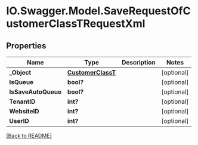 # IO.Swagger.Model.SaveRequestOfCustomerClassTRequestXml
## Properties

Name | Type | Description | Notes
------------ | ------------- | ------------- | -------------
**_Object** | [**CustomerClassT**](CustomerClassT.md) |  | [optional] 
**IsQueue** | **bool?** |  | [optional] 
**IsSaveAutoQueue** | **bool?** |  | [optional] 
**TenantID** | **int?** |  | [optional] 
**WebsiteID** | **int?** |  | [optional] 
**UserID** | **int?** |  | [optional] 

 [[Back to README]](../README.md)

